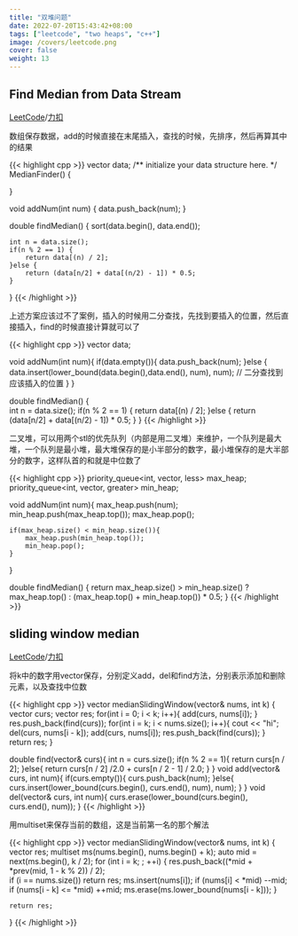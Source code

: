 ```yaml
---
title: "双堆问题"
date: 2022-07-20T15:43:42+08:00
tags: ["leetcode", "two heaps", "c++"]
image: /covers/leetcode.png
cover: false 
weight: 13 
---
```


## Find Median from Data Stream
[LeetCode](https://leetcode.com/problems/find-median-from-data-stream/)/[力扣](https://leetcode-cn.com/problems/find-median-from-data-stream/)

数组保存数据，add的时候直接在末尾插入，查找的时候，先排序，然后再算其中的结果

{{< highlight cpp >}}
vector<int> data;
/** initialize your data structure here. */
MedianFinder() {
    
}

void addNum(int num) {
    data.push_back(num);
}

double findMedian() {
    sort(data.begin(), data.end());
    
    int n = data.size();
    if(n % 2 == 1) {
        return data[(n) / 2];
    }else {
        return (data[n/2] + data[(n/2) - 1]) * 0.5;
    }
}
{{< /highlight  >}}

上述方案应该过不了案例，插入的时候用二分查找，先找到要插入的位置，然后直接插入，find的时候直接计算就可以了

{{< highlight cpp >}}
vector<int> data;

void addNum(int num){
    if(data.empty()){
        data.push_back(num);
    }else {
        data.insert(lower_bound(data.begin(),data.end(), num), num); // 二分查找到应该插入的位置
    }
}

double findMedian() {        
    int n = data.size();
    if(n % 2 == 1) {
        return data[(n) / 2];
    }else {
        return (data[n/2] + data[(n/2) - 1]) * 0.5;
    }
}
{{< /highlight  >}}

二叉堆，可以用两个stl的优先队列（内部是用二叉堆）来维护，一个队列是最大堆，一个队列是最小堆，最大堆保存的是小半部分的数字，最小堆保存的是大半部分的数字，这样队首的和就是中位数了

{{< highlight cpp >}}
priority_queue<int, vector<int>, less<int>> max_heap;
priority_queue<int, vector<int>, greater<int>> min_heap;

void addNum(int num){
    max_heap.push(num);
    min_heap.push(max_heap.top());
    max_heap.pop();
    
    if(max_heap.size() < min_heap.size()){
        max_heap.push(min_heap.top());
        min_heap.pop();
    }
}

double findMedian() {
    return max_heap.size() > min_heap.size() ? max_heap.top() : (max_heap.top() + min_heap.top()) * 0.5;
}
{{< /highlight  >}}

## sliding window median
[LeetCode](https://leetcode.com/problems/sliding-window-median)/[力扣](https://leetcode-cn.com/problems/sliding-window-median)

将k中的数字用vector保存，分别定义add，del和find方法，分别表示添加和删除元素，以及查找中位数

{{< highlight cpp >}}
vector<double> medianSlidingWindow(vector<int>& nums, int k) {
    vector<int> curs;
    vector<double> res;
    for(int i = 0; i < k; i++){
        add(curs, nums[i]);
    }
    res.push_back(find(curs));
    for(int i = k; i < nums.size(); i++){
        cout << "hi";
        del(curs, nums[i - k]);
        add(curs, nums[i]);
        res.push_back(find(curs));
    }
    return res;
}

double find(vector<int>& curs){
    int n = curs.size();
    if(n % 2 == 1){
        return curs[n / 2];
    }else{
        return curs[n / 2] /2.0 + curs[n / 2 - 1] / 2.0;
    }
}
void add(vector<int>& curs, int num){
    if(curs.empty()){
        curs.push_back(num);
    }else{
        curs.insert(lower_bound(curs.begin(), curs.end(), num), num);
    }
}
void del(vector<int>& curs, int num){
    curs.erase(lower_bound(curs.begin(), curs.end(), num));
}
{{< /highlight  >}}

用multiset来保存当前的数组，这是当前第一名的那个解法

{{< highlight cpp >}}
vector<double> medianSlidingWindow(vector<int>& nums, int k) {
    vector<double> res;
    multiset<double> ms(nums.begin(), nums.begin() + k);
    auto mid = next(ms.begin(), k /  2);
    for (int i = k; ; ++i) {
        res.push_back((*mid + *prev(mid,  1 - k % 2)) / 2);        
        if (i == nums.size()) return res;
        ms.insert(nums[i]);
        if (nums[i] < *mid) --mid;
        if (nums[i - k] <= *mid) ++mid;
        ms.erase(ms.lower_bound(nums[i - k]));
    }
    
    return res;
}
{{< /highlight  >}}